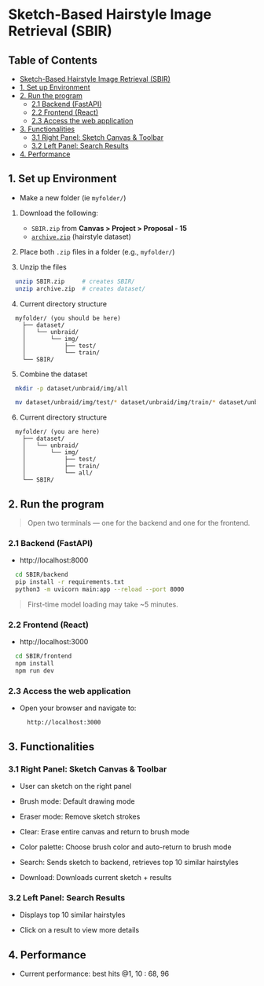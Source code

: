 # Sketch-Based Hairstyle Image Retrieval (SBIR)

## Table of Contents

- [Sketch-Based Hairstyle Image Retrieval (SBIR)](#sketch-based-hairstyle-image-retrieval-sbir)
- [1. Set up Environment](#1-set-up-environment)
- [2. Run the program](#2-run-the-program)
  - [2.1 Backend (FastAPI)](#21-backend-fastapi)
  - [2.2 Frontend (React)](#22-frontend-react)
  - [2.3 Access the web application](#23-access-the-web-application)
- [3. Functionalities](#3-functionalities)
  - [3.1 Right Panel: Sketch Canvas & Toolbar](#31-right-panel-sketch-canvas--toolbar)
  - [3.2 Left Panel: Search Results](#32-left-panel-search-results)
- [4. Performance](#4-performance)

## 1. Set up Environment

- Make a new folder (ie `myfolder/`)

1. Download the following:
   - `SBIR.zip` from **Canvas > Project > Proposal - 15**
   - [`archive.zip`](https://www.kaggle.com/datasets/gautamvari/sketchhairsalon) (hairstyle dataset)

2. Place both `.zip` files in a folder (e.g., `myfolder/`)

3. Unzip the files

```bash
  unzip SBIR.zip     # creates SBIR/
  unzip archive.zip  # creates dataset/
```

4. Current directory structure

  ```
    myfolder/ (you should be here)
      ├── dataset/
      │   └── unbraid/
      │       └── img/
      │           ├── test/
      │           └── train/
      └── SBIR/
  ```

5. Combine the dataset

```bash
  mkdir -p dataset/unbraid/img/all
```

```bash
  mv dataset/unbraid/img/test/* dataset/unbraid/img/train/* dataset/unbraid/img/all/
```

6. Current directory structure

  ```
    myfolder/ (you are here)
      ├── dataset/
      │   └── unbraid/
      │       └── img/
      │           ├── test/
      │           ├── train/
      │           └── all/
      └── SBIR/
  ```

## 2. Run the program

> Open two terminals — one for the backend and one for the frontend.

### 2.1 Backend (FastAPI)

- http://localhost:8000

```bash
  cd SBIR/backend
  pip install -r requirements.txt
  python3 -m uvicorn main:app --reload --port 8000
```

> First-time model loading may take ~5 minutes.

### 2.2 Frontend (React)

- http://localhost:3000

```bash
  cd SBIR/frontend
  npm install
  npm run dev
```

### 2.3 Access the web application

- Open your browser and navigate to:
 
  ```
    http://localhost:3000
  ```

## 3. Functionalities

### 3.1 Right Panel: Sketch Canvas & Toolbar

- User can sketch on the right panel

- Brush mode: Default drawing mode

- Eraser mode: Remove sketch strokes

- Clear: Erase entire canvas and return to brush mode

- Color palette: Choose brush color and auto-return to brush mode

- Search: Sends sketch to backend, retrieves top 10 similar hairstyles

- Download: Downloads current sketch + results

### 3.2 Left Panel: Search Results

- Displays top 10 similar hairstyles

- Click on a result to view more details

## 4. Performance

- Current performance: best hits @1, 10 : 68, 96
